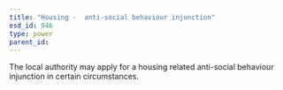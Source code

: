 ```yaml
---
title: "Housing -  anti-social behaviour injunction"
esd_id: 946
type: power
parent_id:  
---
```


The local authority may apply for a housing related anti-social behaviour injunction in certain circumstances.

